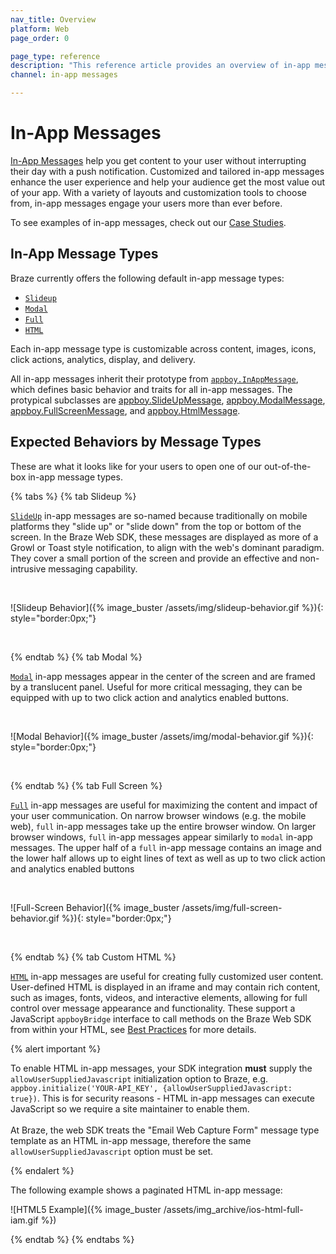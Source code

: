 ```yaml
---
nav_title: Overview
platform: Web
page_order: 0

page_type: reference
description: "This reference article provides an overview of in-app messages, including best practices and use cases."
channel: in-app messages

---
```


# In-App Messages

[In-App Messages]({{site.baseurl}}/user_guide/message_building_by_channel/in-app_messages/) help you get content to your user without interrupting their day with a push notification. Customized and tailored in-app messages enhance the user experience and help your audience get the most value out of your app. With a variety of layouts and customization tools to choose from, in-app messages engage your users more than ever before.

To see examples of in-app messages, check out our [Case Studies][53].

## In-App Message Types

Braze currently offers the following default in-app message types: 

- [`Slideup`][13]
- [`Modal`][17]
- [`Full`][41]
- [`HTML`][42]

Each in-app message type is customizable across content, images, icons, click actions, analytics, display, and delivery.

All in-app messages inherit their prototype from [`appboy.InAppMessage`][2], which defines basic behavior and traits for all in-app messages. The protypical subclasses are [appboy.SlideUpMessage][3], [appboy.ModalMessage][6], [appboy.FullScreenMessage][7], and [appboy.HtmlMessage][12].

## Expected Behaviors by Message Types

These are what it looks like for your users to open one of our out-of-the-box in-app message types.

{% tabs %}
  {% tab Slideup %}

  [`SlideUp`](https://js.appboycdn.com/web-sdk/latest/doc/ab.SlideUpMessage.html) in-app messages are so-named because traditionally on mobile platforms they "slide up" or "slide down" from the top or bottom of the screen. In the Braze Web SDK, these messages are displayed as more of a Growl or Toast style notification, to align with the web's dominant paradigm. They cover a small portion of the screen and provide an effective and non-intrusive messaging capability.

  <br>

  ![Slideup Behavior]({% image_buster /assets/img/slideup-behavior.gif %}){: style="border:0px;"}

  <br>

{% endtab %}
{% tab Modal %}

[`Modal`](https://js.appboycdn.com/web-sdk/latest/doc/ab.ModalMessage.html) in-app messages appear in the center of the screen and are framed by a translucent panel. Useful for more critical messaging, they can be equipped with up to two click action and analytics enabled buttons.

  <br>

  ![Modal Behavior]({% image_buster /assets/img/modal-behavior.gif %}){: style="border:0px;"}

  <br>

{% endtab %}
{% tab Full Screen %}

[`Full`](https://js.appboycdn.com/web-sdk/latest/doc/ab.FullScreenMessage.html) in-app messages are useful for maximizing the content and impact of your user communication. On narrow browser windows (e.g. the mobile web), `full` in-app messages take up the entire browser window. On larger browser windows, `full` in-app messages appear similarly to `modal` in-app messages. The upper half of a `full` in-app message contains an image and the lower half allows up to eight lines of text as well as up to two click action and analytics enabled buttons

<br>

![Full-Screen Behavior]({% image_buster /assets/img/full-screen-behavior.gif %}){: style="border:0px;"}

<br>

{% endtab %}
{% tab Custom HTML %}

[`HTML`](https://js.appboycdn.com/web-sdk/latest/doc/ab.HtmlMessage.html) in-app messages are useful for creating fully customized user content. User-defined HTML is displayed in an iframe and may contain rich content, such as images, fonts, videos, and interactive elements, allowing for full control over message appearance and functionality. These support a JavaScript `appboyBridge` interface to call methods on the Braze Web SDK from within your HTML, see [Best Practices]({{site.baseurl}}/user_guide/message_building_by_channel/in-app_messages/best_practices/) for more details.

{% alert important %}

To enable HTML in-app messages, your SDK integration __must__ supply the `allowUserSuppliedJavascript` initialization option to Braze, e.g. `appboy.initialize('YOUR-API_KEY', {allowUserSuppliedJavascript: true})`. This is for security reasons - HTML in-app messages can execute JavaScript so we require a site maintainer to enable them.
<br> <br>
At Braze, the web SDK treats the "Email Web Capture Form" message type template as an HTML in-app message, therefore the same `allowUserSuppliedJavascript` option must be set.

{% endalert %}

The following example shows a paginated HTML in-app message:

![HTML5 Example]({% image_buster /assets/img_archive/ios-html-full-iam.gif %})

{% endtab %}
{% endtabs %}

[2]: https://js.appboycdn.com/web-sdk/latest/doc/ab.InAppMessage.html
[3]: https://js.appboycdn.com/web-sdk/latest/doc/ab.SlideUpMessage.html
[6]: https://js.appboycdn.com/web-sdk/latest/doc/ab.ModalMessage.html
[7]: https://js.appboycdn.com/web-sdk/latest/doc/ab.FullScreenMessage.html
[12]: https://js.appboycdn.com/web-sdk/latest/doc/ab.HtmlMessage.html
[13]: {{site.baseurl}}/developer_guide/platform_integration_guides/web/in_app_messaging/#slideup-in-app-messages
[17]: {{site.baseurl}}/developer_guide/platform_integration_guides/web/in_app_messaging/#modal-in-app-messages
[41]: {{site.baseurl}}/developer_guide/platform_integration_guides/web/in_app_messaging/#full-in-app-messages
[42]: {{site.baseurl}}/developer_guide/platform_integration_guides/web/in_app_messaging/#html-in-app-messages
[53]: https://www.braze.com/customers